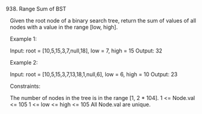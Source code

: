938. Range Sum of BST

Given the root node of a binary search tree, return the sum of values of all nodes with a value in the range [low, high].

 

Example 1:


Input: root = [10,5,15,3,7,null,18], low = 7, high = 15
Output: 32


Example 2: 


Input: root = [10,5,15,3,7,13,18,1,null,6], low = 6, high = 10
Output: 23
 

Constraints:

The number of nodes in the tree is in the range [1, 2 * 104].
1 <= Node.val <= 105
1 <= low <= high <= 105
All Node.val are unique.